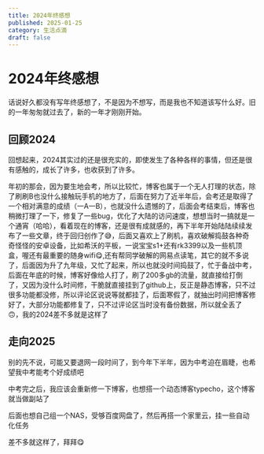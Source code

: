 ```yaml
---
title: 2024年终感想
published: 2025-01-25
category: 生活点滴
draft: false
---
```


# 2024年终感想

话说好久都没有写年终感想了，不是因为不想写，而是我也不知道该写什么好。旧的一年匆匆就过去了，新的一年才刚刚开始。

## 回顾2024

回想起来，2024其实过的还是很充实的，即使发生了各种各样的事情，但还是很有感触的，成长了许多，也收获到了许多。

年初的那会，因为要生地会考，所以比较忙，博客也属于一个无人打理的状态，除了刷刷B也没什么接触玩手机的地方了，后面在努力了近半年后，会考还是取得了一个相对满意的成绩（一A一B），也就没什么遗憾的了，后面会考结束后，博客也稍微打理了一下，修复了一些bug，优化了大陆的访问速度，想想当时一搞就是一个通宵（哈哈），看着现在的博客，还是很有成就感的，再下半年开始陆陆续续发布了一些文章，终于回归创作了😅，后面又喜欢上了刷机，喜欢破解捣鼓各种奇奇怪怪的安卓设备，比如希沃的平板，一说宝宝s1+还有rk3399以及一些机顶盒，喔还有最重要的随身wifi😋,还有帮同学破解的网易点读笔，其它的就不多说了，后面因为升了九年级，又忙了起来，所以也就没时间捣鼓了，忙于备战中考，后面在年底的时候，博客好像给人打了，刷了200多gb的流量，就直接给打倒了，又因为没什么时间修，干脆就直接挂到了github上，反正是静态博客，只不过很多功能都没修，所以评论区说说等就都挂了，后面寒假了，就抽出时间把博客修好了，大部分功能都修复了，只不过评论区当时没有备份数据，所以就全丢了🙃，我的2024差不多就是这样了

## 走向2025

别的先不说，可能又要退网一段时间了，到今年下半年，因为中考迫在眉睫，也希望我中考能考个好成绩吧

中考完之后，我应该会重新修一下博客，也想搭一个动态博客typecho，这个博客就当做副站了

后面也想自己组一个NAS，受够百度网盘了，然后再搭一个家里云，挂一些自动化任务

差不多就这样了，拜拜😋

